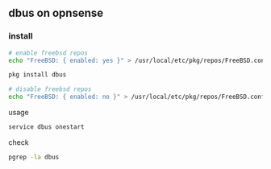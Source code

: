 ## dbus on opnsense

### install

```sh
# enable freebsd repos
echo "FreeBSD: { enabled: yes }" > /usr/local/etc/pkg/repos/FreeBSD.conf

pkg install dbus

# disable freebsd repos
echo "FreeBSD: { enabled: no }" > /usr/local/etc/pkg/repos/FreeBSD.conf

```

usage

```sh
service dbus onestart
```

check

```sh
pgrep -la dbus
```

